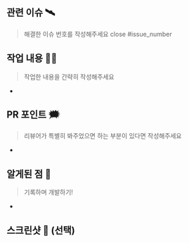 <!-- PR 제목은 관련 이슈번호의 제목과 동일한 제목!! -->

## 관련 이슈 🛰️
> 해결한 이슈 번호를 작성해주세요
close #issue_number

## 작업 내용 🧑‍💻
> 작업한 내용을 간략히 작성해주세요
<!-- 예시:
- 로그인 시, 구글 소셜 로그인 기능을 추가했습니다.
- 로그아웃 기능 구현 및 UI 수정
-->
- 

## PR 포인트 🗯️
> 리뷰어가 특별히 봐주었으면 하는 부분이 있다면 작성해주세요
<!-- 예시:
- 특정 함수나 로직에 대한 의견 요청
-->
- 

## 알게된 점 🚀
> 기록하며 개발하기!
<!-- 예시:
- React Query의 staleTime 설정 방법
-->
- 

## 스크린샷 📸 (선택)
<!-- 작업한 내용의 스크린샷을 첨부하고 싶다면 작성하세요 -->
